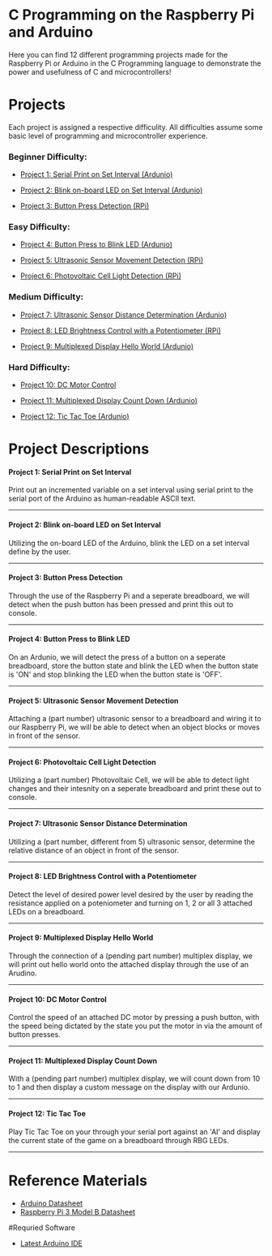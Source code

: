 #  C Programming on the Raspberry Pi and Arduino

Here you can find 12 different programming projects made for the Raspberry Pi or Arduino in the C Programming language to demonstrate the power and usefulness of C and microcontrollers!


# Projects

Each project is assigned a respective difficulity. All difficulties assume some basic level of programming and microcontroller experience. 

###  Beginner Difficulty:  

 - [Project 1: Serial Print on Set Interval (Ardunio)](#P1)   
 
 - [Project 2: Blink on-board LED on Set Interval (Ardunio)](#P2) 
 
 - [Project 3: Button Press Detection (RPi)](#P3)

###  Easy Difficulty: 

 - [Project 4: Button Press to Blink LED (Ardunio)](#P4)  
 
 - [Project 5: Ultrasonic Sensor Movement Detection (RPi)](#P5)  
   
 - [Project 6: Photovoltaic Cell Light Detection (RPi)](#P6)



###  Medium Difficulty: 

 - [Project 7: Ultrasonic Sensor Distance Determination  (Ardunio)](#P7)   
 
 - [Project 8: LED Brightness Control with a Potentiometer (RPi)](#P8) 

 - [Project 9: Multiplexed Display Hello World (Ardunio)](#P9)

 
### Hard Difficulty:  
 - [Project 10: DC Motor Control](#P10)   
 
 - [Project 11: Multiplexed Display Count Down (Ardunio)](#P11) 

 - [Project 12: Tic Tac Toe (Ardunio)](#P12)

# Project Descriptions


#### <a id="P1"></a> Project 1: Serial Print on Set Interval
Print out an incremented variable on a set interval using serial print to the serial port of the Arduino as human-readable ASCII text. 

---
#### <a id="P2"></a> Project 2: Blink on-board LED on Set Interval
Utilizing the on-board LED of the Arduino, blink the LED on a set interval define by the user.

---
#### <a id="P3"></a> Project 3: Button Press Detection
Through the use of the Raspberry Pi and a seperate breadboard, we will detect when the push button has been pressed and print this out to console.

---
#### <a id="P4"></a> Project 4: Button Press to Blink LED
On an Ardunio, we will detect the press of a button on a seperate breadboard, store the button state and blink the LED when the button state is 'ON' and stop blinking the LED when the button state is 'OFF'.

---
#### <a id="P5"></a> Project 5: Ultrasonic Sensor Movement Detection
Attaching a (part number) ultrasonic sensor to a breadboard and wiring it to our Raspberry Pi, we will be able to detect when an object blocks or moves in front of the sensor.

---
#### <a id="P6"></a> Project 6: Photovoltaic Cell Light Detection
Utilizing a (part number) Photovoltaic Cell, we will be able to detect light changes and their intesnity on a seperate breadboard and print these out to console.

---
#### <a id="P7"></a> Project 7: Ultrasonic Sensor Distance Determination 
Utilizing a (part number, different from 5) ultrasonic sensor, determine the relative distance of an object in front of the sensor.

---
#### <a id="P8"></a> Project 8: LED Brightness Control with a Potentiometer
Detect the level of desired power level desired by the user by reading the resistance applied on a poteniometer and turning on 1, 2 or all 3 attached LEDs on a breadboard.

---
#### <a id="P9"></a> Project 9: Multiplexed Display Hello World
Through the connection of a (pending part number) multiplex display, we will print out hello world onto the attached display through the use of an Arudino.

---
#### <a id="P10"></a> Project 10: DC Motor Control
Control the speed of an attached DC motor by pressing a push button, with the speed being dictated by the state you put the motor in via the amount of button presses.

---
#### <a id="P11"></a> Project 11: Multiplexed Display Count Down
With a (pending part number) multiplex display, we will count down from 10 to 1 and then display a custom message on the display with our Ardunio.

---
#### <a id="P12"></a> Project 12: Tic Tac Toe
Play Tic Tac Toe on your through your serial port against an 'AI' and display the current state of the game on a breadboard through RBG LEDs.

---

# Reference Materials

 - [Arduino Datasheet](https://docs.arduino.cc/resources/datasheets/A000066-datasheet.pdf)
 - [Raspberry Pi 3 Model B Datasheet](https://www.alliedelec.com/m/d/4252b1ecd92888dbb9d8a39b536e7bf2.pdf)

#Requried Software
 - [Latest Arduino IDE](https://www.arduino.cc/en/software)

